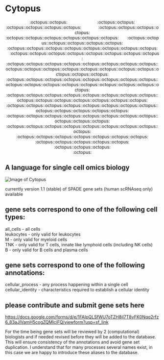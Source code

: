 # Cytopus
<p align="center">
:octopus::octopus:&emsp;&emsp;&emsp;&emsp;&emsp;&emsp;&emsp;:octopus::octopus: <br/>
:octopus::octopus::octopus::octopus:&emsp;&emsp;&emsp;&emsp;:octopus::octopus::octopus::octopus: <br/>
:octopus::octopus::octopus::octopus::octopus::octopus:&emsp;&emsp;:octopus::octopus::octopus::octopus::octopus::octopus: <br/>
:octopus::octopus::octopus::octopus::octopus::octopus::octopus::octopus:&emsp;:octopus::octopus::octopus::octopus::octopus::octopus::octopus::octopus: <br/>
:octopus::octopus::octopus::octopus::octopus::octopus::octopus::octopus::octopus::octopus::octopus::octopus::octopus::octopus::octopus::octopus::octopus::octopus::octopus: <br/>
:octopus::octopus::octopus::octopus::octopus::octopus::octopus::octopus::octopus::octopus::octopus::octopus::octopus::octopus::octopus::octopus::octopus: <br/>
:octopus::octopus::octopus::octopus::octopus::octopus::octopus::octopus::octopus::octopus::octopus::octopus::octopus::octopus::octopus: <br/>
:octopus::octopus::octopus::octopus::octopus::octopus::octopus::octopus::octopus::octopus::octopus::octopus::octopus: <br/>
:octopus::octopus::octopus::octopus::octopus::octopus::octopus::octopus::octopus::octopus::octopus: <br/>
:octopus::octopus::octopus::octopus::octopus::octopus::octopus::octopus::octopus: <br/>
:octopus::octopus::octopus::octopus::octopus::octopus::octopus: <br/>
:octopus::octopus::octopus::octopus::octopus: <br/>
:octopus::octopus::octopus: <br/>
:octopus:<br/>
</p>

## A language for single cell omics biology

![Image of Cytopus](https://github.com/wallet-maker/cytopus/blob/main/cytopus_v1.1_stable_graph.png)

currently version 1.1 (stable) of SPADE gene sets (human scRNAseq only) available

## gene sets correspond to one of the following cell types:

all_cells - all cells<br/>
leukocytes - only valid for leukocytes<br/>
M - only valid for myeloid cells<br/>
TNK - only valid for T cells, innate like lymphoid cells (including NK cells)<br/>
B - only valid for B cells and plasma cells<br/>


## gene sets correspond to one of the following annotations:

cellular_process - any process happening within a single cell
cellular_identity - characteristics required to establish a cellular identity

## please contribute and submit gene sets here

https://docs.google.com/forms/d/e/1FAIpQLSfWU7oTZH8jI7T8vFK0Nqq2rfz6_83aJIVamH5cogZQMlciFQ/viewform?usp=sf_link

For the time being gene sets will be reviewed by 2 (computational) biologists and if needed revised before they will be added to the database. This will ensure consistency of the annotations and avoid gene set duplication. I understand that for many processes several names exist, in this case we are happy to introduce these aliases to the database. 
